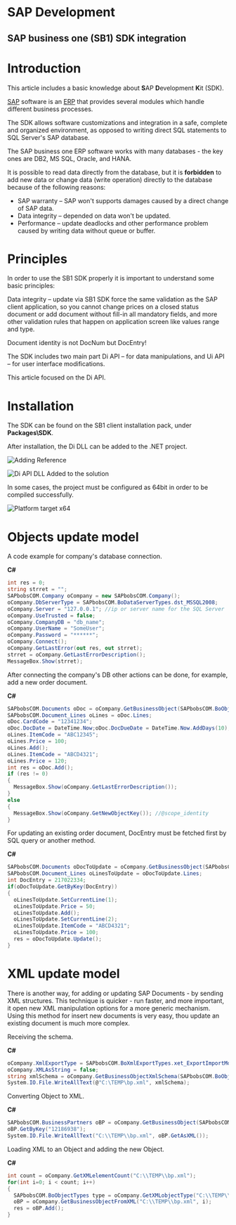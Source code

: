 # SAP Development

## SAP business one (SB1) SDK integration

# Introduction

This article includes a basic knowledge about **S**AP **D**evelopment **K**it (SDK).

[SAP](https://en.wikipedia.org/wiki/SAP_Business_One) software is an [ERP](https://en.wikipedia.org/wiki/Enterprise_resource_planning) that provides several modules which handle different business processes.

The SDK allows software customizations and integration in a safe, complete and organized environment, as opposed to writing direct SQL statements to SQL Server&#39;s SAP database.

The SAP business one ERP software works with many databases - the key ones are DB2, MS SQL, Oracle, and HANA.

It is possible to read data directly from the database, but it is **forbidden** to add new data or change data (write operation) directly to the database because of the following reasons:

- SAP warranty – SAP won&#39;t supports damages caused by a direct change of SAP data.
- Data integrity – depended on data won&#39;t be updated.
- Performance – update deadlocks and other performance problem caused by writing data without queue or buffer.


# Principles

In order to use the SB1 SDK properly it is important to understand some basic principles:

Data integrity – update via SB1 SDK force the same validation as the SAP client application, so you cannot change prices on a closed status document or add document without fill-in all mandatory fields, and more other validation rules that happen on application screen like values range and type.

Document identity is not DocNum but DocEntry!

The SDK includes two main part Di API – for data manipulations, and Ui API – for user interface modifications.

This article focused on the Di API.


# Installation

The SDK can be found on the SB1 client installation pack, under **Packages\SDK**.

After installation, the Di DLL can be added to the .NET project.

![Adding Reference](reference1.png "Adding Reference")

![Di API DLL Added to the solution](explorer2.png "Di API DLL Added to the solution")

In some cases, the project must be configured as 64bit in order to be compiled successfully.

![Platform target x64](build3.png "Platform target x64")


#  Objects update model

A code example for company&#39;s database connection.

**C#**
```csharp
int res = 0;
string strret = "";
SAPbobsCOM.Company oCompany = new SAPbobsCOM.Company();
oCompany.DbServerType = SAPbobsCOM.BoDataServerTypes.dst_MSSQL2008;
oCompany.Server = "127.0.0.1"; //ip or server name for the SQL Server 
oCompany.UseTrusted = false; 
oCompany.CompanyDB = "db_name";
oCompany.UserName = "SomeUser";
oCompany.Password = "******"; 
oCompany.Connect();
oCompany.GetLastError(out res, out strret);
strret = oCompany.GetLastErrorDescription();
MessageBox.Show(strret);  
```



After connecting the company&#39;s DB other actions can be done, for example, add a new order document.

**C#**
```csharp
SAPbobsCOM.Documents oDoc = oCompany.GetBusinessObject(SAPbobsCOM.BoObjectTypes.oOrders);
SAPbobsCOM.Document_Lines oLines = oDoc.Lines;
oDoc.CardCode = "12341234";
oDoc.DocDate = DateTime.Now;oDoc.DocDueDate = DateTime.Now.AddDays(10);
oLines.ItemCode = "ABC12345";
oLines.Price = 100;
oLines.Add();
oLines.ItemCode = "ABCD4321";
oLines.Price = 120;
int res = oDoc.Add();
if (res != 0)
{
  MessageBox.Show(oCompany.GetLastErrorDescription());
}
else
{   
  MessageBox.Show(oCompany.GetNewObjectKey()); //@scope_identity
}  
```

For updating an existing order document,  DocEntry must be fetched first by SQL query or another method.

**C#**
```csharp
SAPbobsCOM.Documents oDocToUpdate = oCompany.GetBusinessObject(SAPbobsCOM.BoObjectTypes.oOrders);
SAPbobsCOM.Document_Lines oLinesToUpdate = oDocToUpdate.Lines;
int DocEntry = 217022334;
if(oDocToUpdate.GetByKey(DocEntry))
{    
  oLinesToUpdate.SetCurrentLine(1);
  oLinesToUpdate.Price = 50;
  oLinesToUpdate.Add();
  oLinesToUpdate.SetCurrentLine(2);
  oLinesToUpdate.ItemCode = "ABCD4321";    
  oLinesToUpdate.Price = 100;     
  res = oDocToUpdate.Update();
} 
```



# XML update model
There is another way, for adding or updating SAP Documents - by sending XML structures.
This technique is quicker - run faster, and more important, it open new XML manipulation options for a more generic mechanism.
Using this method for insert new documents is very easy, thou update an existing document is much more complex.

Receiving the schema.

**C#**
```csharp
oCompany.XmlExportType = SAPbobsCOM.BoXmlExportTypes.xet_ExportImportMode;
oCompany.XMLAsString = false;
string xmlSchema = oCompany.GetBusinessObjectXmlSchema(SAPbobsCOM.BoObjectTypes.oBusinessPartners);
System.IO.File.WriteAllText(@"C:\TEMP\bp.xml", xmlSchema); 
```

Converting Object to XML.

**C#**
```csharp
SAPbobsCOM.BusinessPartners oBP = oCompany.GetBusinessObject(SAPbobsCOM.BoObjectTypes.oBusinessPartners);
oBP.GetByKey("12186938");
System.IO.File.WriteAllText("C:\\TEMP\\bp.xml", oBP.GetAsXML());
```

Loading XML to an Object and adding the new Object.

**C#**
```csharp
int count = oCompany.GetXMLelementCount("C:\\TEMP\\bp.xml");
for(int i=0; i < count; i++)
{     
  SAPbobsCOM.BoObjectTypes type = oCompany.GetXMLobjectType("C:\\TEMP\\bp.xml", i);
  oBP = oCompany.GetBusinessObjectFromXML("C:\\TEMP\\bp.xml", i);
  res = oBP.Add();
} 
```


